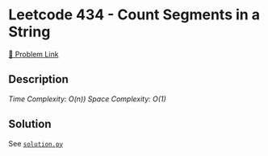 # Leetcode 434 - Count Segments in a String

[🔗 Problem Link](https://leetcode.com/problems/count-segments-in-a-string/)

## Description

*Time Complexity: O(n))
Space Complexity: O(1)*

## Solution

See [`solution.py`](solution.py)
